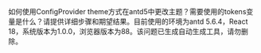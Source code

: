 如何使用ConfigProvider theme方式在antd5中更改主题？需要使用的tokens变量是什么？请提供详细步骤和期望结果。目前使用的环境为antd 5.6.4，React 18，系统版本为1.0.0，浏览器版本为88。该问题已生成自动生成工具，请勿删除。
